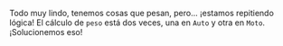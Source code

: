 Todo muy lindo, tenemos cosas que pesan, pero... ¡estamos repitiendo lógica! El cálculo de `peso` está dos veces, una en `Auto` y otra en `Moto`. ¡Solucionemos eso!